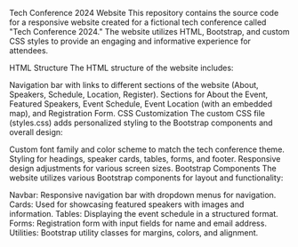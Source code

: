 Tech Conference 2024 Website
This repository contains the source code for a responsive website created for a fictional tech conference called "Tech Conference 2024." The website utilizes HTML, Bootstrap, and custom CSS styles to provide an engaging and informative experience for attendees.

HTML Structure
The HTML structure of the website includes:

Navigation bar with links to different sections of the website (About, Speakers, Schedule, Location, Register).
Sections for About the Event, Featured Speakers, Event Schedule, Event Location (with an embedded map), and Registration Form.
CSS Customization
The custom CSS file (styles.css) adds personalized styling to the Bootstrap components and overall design:

Custom font family and color scheme to match the tech conference theme.
Styling for headings, speaker cards, tables, forms, and footer.
Responsive design adjustments for various screen sizes.
Bootstrap Components
The website utilizes various Bootstrap components for layout and functionality:

Navbar: Responsive navigation bar with dropdown menus for navigation.
Cards: Used for showcasing featured speakers with images and information.
Tables: Displaying the event schedule in a structured format.
Forms: Registration form with input fields for name and email address.
Utilities: Bootstrap utility classes for margins, colors, and alignment.
